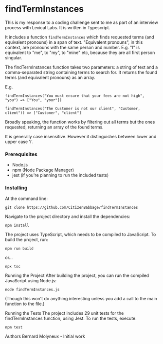# findTermInstances
This is my response to a coding challenge sent to me as part of an interview process with Lexical Labs. It is written in Typescript. 

It includes a function `findTermInstances` which finds requested terms (and equivalent pronouns) in a span of text. "Equivalent pronouns", in this context, are pronouns with the same person and number. E.g. "I" is equivalent to "me", to "my", to "mine" etc, because they are all first person singular.  

The findTermInstances function takes two parameters: a string of text and a comma-separated string containing terms to search for. It returns the found terms (and equivalent pronouns) as an array.

E.g. 


`findTermInstances("You must ensure that your fees are not high", "you") => ["You", "your"])`


`findTermInstances("The Customer is not our client", "Customer, client")) => ["Customer", "client"]`


Broadly speaking, the function works by filtering out all terms but the ones requested, returning an array of the found terms. 

It is generally case insensitive. However it distinguishes between lower and upper case 'i'. 



### Prerequisites

- Node.js
- npm (Node Package Manager)
- jest (if you're planning to run the included tests) 

### Installing
At the command line: 

`git clone https://github.com/CitizenBabbage/findTermInstances`

Navigate to the project directory and install the dependencies:

`npm install`

The project uses TypeScript, which needs to be compiled to JavaScript. To build the project, run:

`npm run build`

or...

`npx tsc`

Running the Project
After building the project, you can run the compiled JavaScript using Node.js:

`node findTermInstances.js`

(Though this won't do anything interesting unless you add a call to the main function to the file.) 

Running the Tests
The project includes 29 unit tests for the findTermInstances function, using Jest. To run the tests, execute:

`npm test`


Authors
Bernard Molyneux - Initial work
